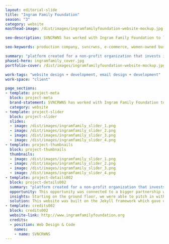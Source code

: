 ```yaml
---
layout: editorial-slide
title: "Ingram Family Foundation"
season: "3"
category: website
masthead-image: /dist/images/ingramfamilyfoundation-website-mockup.jpg

seo-description: SVNCRWNS has worked with Ingram Family Foundation to launch its non-profit organization whose mission is to raise capital and invest in communities of interest to promote sustainability and shared resources.

seo-keywords: production company, svncrwns, e-commerce, women-owned businesses, creative team, consulting, business operations, launch my brand, manage my brand, photography, videography, special projects

summary: "platform created for a non-profit organization that invests in community activist entities that support people of color"
phase1-hero: ingramfamily_cover.jpg
portfolio-cover: /dist/images/ingramfamilyfoundation-website-mockup.jpg

work-tags: "website design + development, email design + development"
work-space: "client"

page_sections: 
- template: project-meta
  block: project-meta
  brand-statement: SVNCRWNS has worked with Ingram Family Foundation to launch its non-profit organization whose mission is to raise capital and invest in communities of interest to promote sustainability and shared resources.
  category: website
- template: project-slider
  block: project-slider
  slides:
  - image: /dist/images/ingramfamily_slider_1.png
  - image: /dist/images/ingramfamily_slider_2.png
  - image: /dist/images/ingramfamily_slider_3.png
  - image: /dist/images/ingramfamily_slider_4.png
- template: project-thumbnails
  block: project-thumbnails
  thumbnails:
  - image: /dist/images/ingramfamily_slider_1.png
  - image: /dist/images/ingramfamily_slider_2.png
  - image: /dist/images/ingramfamily_slider_3.png
  - image: /dist/images/ingramfamily_slider_4.png
- template: project-details002
  block: project-details002
  summary: "platform created for a non-profit organization that invests in community activist entities that support people of color"
  opportunity: This opportunity was connected to a bigger partnership with Mark Bradford and the Baltimore Museum of Art as he prepared for his exhibit opening of Tomorrow’s Another Day in September 2018.  As part of the rollout, Mr. Bradford created a partnership with local community initiatives to sponsor equipment and resources to promote sustainability.  To highlight this work in the center, we began outlining the GWCC story for the new website.
  insights: Starting on the ground floor, we were able to pitch in with creating the brand identity, story and tone for how the center would communicate going forward.  We saw opportunities to share past wins, share the schedule of updates with community members, and be a hub of information and access in one of Baltimore’s newly renovated residential spaces.
  solution: This website was built on the Jekyll framework which gave us a great amount of flexibility to incorporate the functionality for this site.
- template: credits002
  block: credits002
  website-link: http://www.ingramfamilyfoundation.org
  credits:
  - position: Web Design & Code
    names:
    - name: SVNCRWNS
---
```

